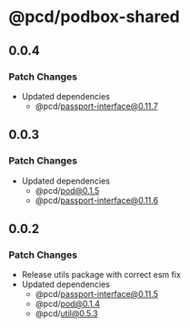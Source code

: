 # @pcd/podbox-shared

## 0.0.4

### Patch Changes

- Updated dependencies
  - @pcd/passport-interface@0.11.7

## 0.0.3

### Patch Changes

- Updated dependencies
  - @pcd/pod@0.1.5
  - @pcd/passport-interface@0.11.6

## 0.0.2

### Patch Changes

- Release utils package with correct esm fix
- Updated dependencies
  - @pcd/passport-interface@0.11.5
  - @pcd/pod@0.1.4
  - @pcd/util@0.5.3
